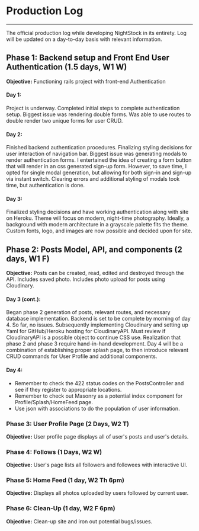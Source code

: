 # Production Log
-------------------
The official production log while developing NightStock in its entirety. Log will be updated on a day-to-day basis with relevant information.

## Phase 1: Backend setup and Front End User Authentication (1.5 days, W1 W)
**Objective:** Functioning rails project with front-end Authentication

#### Day 1:
Project is underway. Completed initial steps to complete authentication setup. Biggest issue was rendering double forms. Was able to use routes to double render two unique forms for user CRUD.

#### Day 2:
Finished backend authentication procedures. Finalizing styling decisions for user interaction of navigation bar. Biggest issue was generating modals to render authentication forms. I entertained the idea of creating a form button that will render in an css generated sign-up form. However, to save time, I opted for single modal generation, but allowing for both sign-in and sign-up via instant switch. Clearing errors and additional styling of modals took time, but authentication is done.

#### Day 3:
Finalized styling decisions and have working authentication along with site on Heroku. Theme will focus on modern, night-time photography. Ideally, a background with modern architecture in a grayscale palette fits the theme. Custom fonts, logo, and images are now possible and decided upon for site.

## Phase 2: Posts Model, API, and components (2 days, W1 F)
**Objective:** Posts can be created, read, edited and destroyed through the API. Includes saved photo. Includes photo upload for posts using Cloudinary.

#### Day 3 (cont.):
Began phase 2 generation of posts, relevant routes, and necessary database implementation. Backend is set to be complete by morning of day 4. So far, no issues. Subsequently implementing Cloudinary and setting up Yaml for GitHub/Heroku hosting for CloudinaryAPI. Must review if CloudinaryAPI is a possible object to continue CSS use. Realization that phase 2 and phase 3 require hand-in-hand development. Day 4 will be a combination of establishing proper splash page, to then introduce relevant CRUD commands for User Profile and additional components.

#### Day 4:
- Remember to check the 422 status codes on the PostsController and see if they register to appropriate locations.
- Remember to check out Masonry as a potential index component for Profile/Splash/HomeFeed page.
- Use json with associations to do the population of user information.

### Phase 3: User Profile Page (2 Days, W2 T)
**Objective:** User profile page displays all of user's posts and user's details.

### Phase 4: Follows (1 Days, W2 W)
**Objective:** User's page lists all followers and followees with interactive UI.

### Phase 5: Home Feed (1 day, W2 Th 6pm)
**Objective:** Displays all photos uploaded by users followed by current user.

### Phase 6: Clean-Up (1 day, W2 F 6pm)
**Objective:** Clean-up site and iron out potential bugs/issues.
